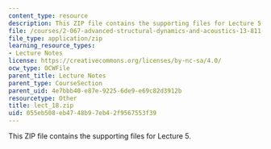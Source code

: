 ```yaml
---
content_type: resource
description: This ZIP file contains the supporting files for Lecture 5.
file: /courses/2-067-advanced-structural-dynamics-and-acoustics-13-811-spring-2004/055eb508eb4748b97eb42f9567553f39_lect_18.zip
file_type: application/zip
learning_resource_types:
- Lecture Notes
license: https://creativecommons.org/licenses/by-nc-sa/4.0/
ocw_type: OCWFile
parent_title: Lecture Notes
parent_type: CourseSection
parent_uid: 4e7bbb40-e87e-9225-6de9-e69c82d3912b
resourcetype: Other
title: lect_18.zip
uid: 055eb508-eb47-48b9-7eb4-2f9567553f39
---
```

This ZIP file contains the supporting files for Lecture 5.